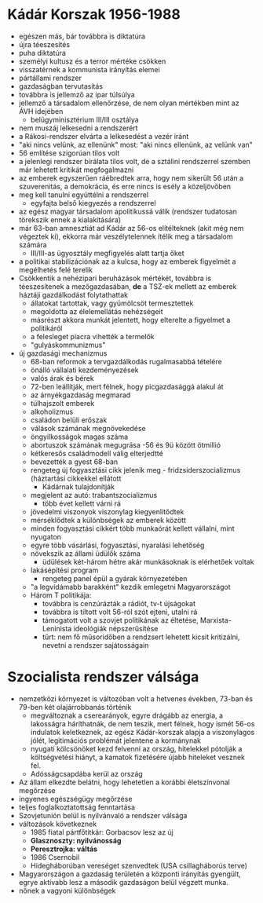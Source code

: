 # Kádár Korszak 1956-1988

- egészen más, bár továbbra is diktatúra 
- újra téeszesítés
- puha diktatúra
- személyi kultusz és a terror mértéke csökken
- visszatérnek a kommunista irányítás elemei 
- pártállami rendszer
- gazdaságban tervutasítás
- továbbra is jellemző az ipar túlsúlya
- jellemző a társadalom ellenőrzése, de nem olyan mértékben mint az ÁVH idejében
	- belügyminisztérium III/III osztálya 
- nem muszáj lelkesedni a rendszerért
- a Rákosi-rendszer elvárta a lelkesedést a vezér iránt
- "aki nincs velünk, az ellenünk" most: "aki nincs ellenünk, az velünk van"
- 56 említése szigorúan tilos volt 
- a jelenlegi rendszer bírálata tilos volt, de a sztálini rendszerrel szemben már lehetett kritikát megfogalmazni
- az emberek egyszerűen ráébredtek arra, hogy nem sikerült 56 után a szuverenitás, a demokrácia, és erre nincs is esély a közeljövőben
- meg kell tanulni együttélni a rendszerrel
  - egyfajta belső kiegyezés a rendszerrel
- az egész magyar társadalom apolitikussá válik (rendszer tudatosan törekszik ennek a kialakítására)
- már 63-ban amnesztiát ad Kádár az 56-os elítélteknek (akit még nem végeztek ki), ekkorra már veszélytelennek ítélik meg a társadalom számára
  - III/III-as ügyosztály megfigyelés alatt tartja őket
- a politikai stabilizációnak az a kulcsa, hogy az emberek figyelmét a megélhetés felé terelik
- Csökkentik a nehézipari beruházások mértékét, továbbra is téeszesítenek a mezőgazdasában, __de__ a TSZ-ek mellett az emberek háztáji gazdálkodást folytathattak
  - állatokat tartottak, vagy gyümölcsöt termesztettek
  - megoldotta az élelemellátás nehézségeit
  - másrészt akkora munkát jelentett, hogy elterelte a figyelmet a politikáról
  - a felesleget piacra vihették a termelők
  - "gulyáskommunizmus"
- új gazdasági mechanizmus
  - 68-ban reformok a tervgazdálkodás rugalmasabbá tételére
  - önálló vállalati kezdeményezések
  - valós árak és bérek
  - 72-ben leállítják, mert félnek, hogy picgazdasággá alakul át
  - az árnyékgazdaság megmarad
  - túlhajszolt emberek
  - alkoholizmus
  - családon belüli erőszak
  - válások számának megnövekedése
  - öngyilkosságok magas száma
  - abortuszok számának megugrása
    -56 és 9ü között ötmillió
  - kétkeresős családmodell válig elterjedtté
  - bevezették a gyest 68-ban
  - rengeteg új fogyasztási cikk jelenik meg - fridzsiderszocializmus (háztartási cikkekkel ellátott 
    - Kádárnak tulajdonítják
  - megjelent az autó: trabantszocializmus
    - több évet kellett várni rá
  - jövedelmi viszonyok viszonylag kiegyenlítődtek
  - mérséklődtek a különbségek az emberek között
  - minden fogyasztási cikkért több munkaórát kellett vállalni, mint nyugaton
  - egyre több vásárlási, fogyasztási, nyaralási lehetőség
  - növekszik az állami üdülők száma
    - üdülések két-három hétre akár munkásoknak is elérhetőek voltak
  - lakásépítési program
    - rengeteg panel épül a gyárak környezetében
  - "a legvidámabb barakként" kezdik emlegetni Magyarországot
  - Három T politikája: 
    - továbbra is cenzúrázták a rádiót, tv-t újságokat
    - továbbra is tiltott volt 56-ról szót ejteni, utalni rá
    - támogatott volt a szovjet politikának az éltetése, Marxista-Leninista ideológiák népszerűsítése
    - tűrt: nem fő műsoridőben a rendzsert lehetett kicsit kritizálni, nevetni a rendszer sajátosságain
 
# Szocialista rendszer válsága
 - nemzetközi környezet is változóban volt a hetvenes években, 73-ban és 79-ben két olajárrobbanás történik
    - megváltoznak a cserearányok, egyre drágább az energia, a lakosságra háríthatnák, de nem teszik, mert félnek, hogy ismét 56-os indulatok keletkeznek, az egész Kádár-korszak alapja a viszonylagos jólét, legitimációs problémát jelentene a kormánynak
    - nyugati kölcsönöket kezd felvenni az ország, hitelekkel pótolják a költségvetési hiányt, a kamatok fizetésére újabb hiteleket vesznek fel.
    - Adósságcsapdába kerül az ország
 - Az állam elkezdte belátni, hogy lehetetlen a korábbi életszínvonal megőrzése
  - ingyenes egészségügy megőrzése
  - teljes foglalkoztatottság fenntartása
 - Szovjetunión belül is nyilvánvaló a rendszer válsága
  - változások következnek
    - 1985 fiatal pártfőtitkár: Gorbacsov lesz az új 
    - __Glasznoszty: nyilvánosság__
    - __Peresztrojka: váltás__
    - 1986 Csernobil
    - Hidegháborúban vereséget szenvedtek (USA csillagháborús terve)
 - Magyarországon a gazdaság területén a központi irányítás gyengült, egrye aktívabb lesz a második gazdaságon belül végzett munka.    
 - nőnek a vagyoni különbségek